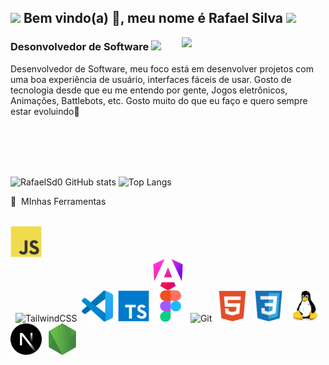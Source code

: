 <h2><img src="https://media0.giphy.com/media/v1.Y2lkPTc5MGI3NjExbm9iemlraW1tN2M5Nm41aXc3MzluY3c4bGN3MDE5MmQ0bXZ4cW5qNCZlcD12MV9pbnRlcm5hbF9naWZfYnlfaWQmY3Q9cw/dUB9oUf9a4420PCrbc/giphy.webp" width="30"/> Bem vindo(a) 👋, meu nome é Rafael Silva <img src="https://media2.giphy.com/media/v1.Y2lkPTc5MGI3NjExMnBuNTI2NHl5OTF2NWE4OWc5bmF6YW1jNnp2M2lyMGlrZ2cxcWwyciZlcD12MV9pbnRlcm5hbF9naWZfYnlfaWQmY3Q9cw/2lGRWw3xWlLMc/200.webp" width="70"></h2>
<img align='right' src="https://media3.giphy.com/media/v1.Y2lkPTc5MGI3NjExdHJwbDZiNTk3cXFxemswZ2JrcnR3emU3ZXBwcHNuZjRqOWdodmMxOCZlcD12MV9pbnRlcm5hbF9naWZfYnlfaWQmY3Q9Zw/bi6RQ5x3tqoSI/giphy.webp" width="230">
<h3>Desonvolvedor de Software <img src="https://media.giphy.com/media/WUlplcMpOCEmTGBtBW/giphy.gif" width="30">
</h3>

Desenvolvedor de Software, meu foco está em desenvolver projetos com uma boa experiência de usuário, interfaces fáceis de usar. Gosto de tecnologia desde que eu me entendo por gente, Jogos eletrônicos, Animações, Battlebots, etc. Gosto muito do que eu faço e quero sempre estar evoluindo💪
<div>
  <br>
  <br>
  <br>
  <br>
  

![RafaelSd0 GitHub stats](https://github-readme-stats.vercel.app/api?username=RafaelSd0&hide=contribs,prs&theme=dark)
![Top Langs](https://github-readme-stats.vercel.app/api/top-langs/?username=RafaelSd0&layout=compact&theme=dark)

</div>
 🧰 &nbsp;MInhas Ferramentas <br> <br>

<img  src="https://raw.githubusercontent.com/devicons/devicon/1119b9f84c0290e0f0b38982099a2bd027a48bf1/icons/javascript/javascript-original.svg" alt="JavaScript" width="50" height="50"/> &nbsp; <img  src="https://raw.githubusercontent.com/devicons/devicon/6910f0503efdd315c8f9b858234310c06e04d9c0/icons/angular/angular-original.svg" alt="Angular" width="50" height="50" style="margin:0 auto; display:block;"/> &nbsp; <img  src="https://github.com/CyrisXD/CyrisXD/raw/master/assets/TailwindCSS.png" alt="TailwindCSS"/> &nbsp;<img  src="https://raw.githubusercontent.com/devicons/devicon/1119b9f84c0290e0f0b38982099a2bd027a48bf1/icons/vscode/vscode-original.svg" alt="VSCode" width="50" height="50"/> &nbsp;<img  src="https://raw.githubusercontent.com/devicons/devicon/6910f0503efdd315c8f9b858234310c06e04d9c0/icons/typescript/typescript-original.svg" alt="Gimp" width="50" height="50"/> &nbsp;<img  src="https://raw.githubusercontent.com/devicons/devicon/6910f0503efdd315c8f9b858234310c06e04d9c0/icons/figma/figma-original.svg" alt="Figma" width="50" height="50"/> &nbsp;<img  src="https://imgs.search.brave.com/e27s77A-9-SAaDDBDanyor7fCtRoa1n8fG5ZCrx9UnQ/rs:fit:860:0:0:0/g:ce/aHR0cHM6Ly9tZWRp/YS5saWNkbi5jb20v/ZG1zL2ltYWdlL0M0/RDEyQVFIMG5jLVBx/dzlzdncvYXJ0aWNs/ZS1jb3Zlcl9pbWFn/ZS1zaHJpbmtfNjAw/XzIwMDAvMC8xNjEw/MjIzNTI3MjczP2U9/MjE0NzQ4MzY0NyZ2/PWJldGEmdD1iak8x/NVVYUlFUelRxV3Ny/Y2pzektDWTJQUXRf/Sl9NSXRxTF90WXNl/UDJZ" height="50" alt="Git"/> &nbsp;<img  src="https://raw.githubusercontent.com/devicons/devicon/1119b9f84c0290e0f0b38982099a2bd027a48bf1/icons/html5/html5-plain.svg" alt="HTML5" width="50" height="50"/> &nbsp;<img  src="https://raw.githubusercontent.com/devicons/devicon/1119b9f84c0290e0f0b38982099a2bd027a48bf1/icons/css3/css3-original.svg" alt="CSS3" width="50" height="50"/> &nbsp;<img  src="https://raw.githubusercontent.com/devicons/devicon/1119b9f84c0290e0f0b38982099a2bd027a48bf1/icons/linux/linux-original.svg" alt="linux" width="50" height="50"/> &nbsp;<img  src="https://raw.githubusercontent.com/devicons/devicon/1119b9f84c0290e0f0b38982099a2bd027a48bf1/icons/nextjs/nextjs-original.svg" alt="Next-js" width="50" height="50"/> &nbsp;<img  src="https://raw.githubusercontent.com/devicons/devicon/1119b9f84c0290e0f0b38982099a2bd027a48bf1/icons/nodejs/nodejs-original.svg" alt="Node" width="50" height="50"/> 


&nbsp;






